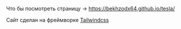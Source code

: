Что бы посмотреть страницу -> https://bekhzodx64.github.io/tesla/

Сайт сделан на фреймворке <a href='https://tailwindcss.com/'>Tailwindcss</a>
